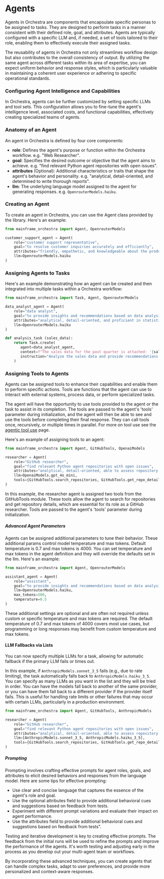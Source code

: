 # Agents

Agents in Orchestra are components that encapsulate specific personas to be assigned to tasks. They are designed to perform tasks in a manner consistent with their defined role, goal, and attributes. Agents are typically configured with a specific LLM and, if needed, a set of tools tailored to their role, enabling them to effectively execute their assigned tasks.

The reusability of agents in Orchestra not only streamlines workflow design but also contributes to the overall consistency of output. By utilizing the same agent across different tasks within its area of expertise, you can expect uniform behavior and response styles, which is particularly valuable in maintaining a coherent user experience or adhering to specific operational standards.

### Configuring Agent Intelligence and Capabilities

In Orchestra, agents can be further customized by setting specific LLMs and tool sets. This configuration allows you to fine-tune the agent's intelligence level, associated costs, and functional capabilities, effectively creating specialized teams of agents.

### Anatomy of an Agent

An agent in Orchestra is defined by four core components:

- **role**: Defines the agent's purpose or function within the Orchestra workflow. e.g. "Web Researcher".
- **goal**: Specifies the desired outcome or objective that the agent aims to achieve. e.g. "find relevant Python agent repositories with open issues".
- **attributes** (Optional): Additional characteristics or traits that shape the agent's behavior and personality. e.g. "analytical, detail-oriented, and determined to write thorough reports".
- **llm**: The underlying language model assigned to the agent for generating responses. e.g. `OpenrouterModels.haiku`.

### Creating an Agent

To create an agent in Orchestra, you can use the Agent class provided by the library. Here's an example:

```python
from mainframe_orchestra import Agent, OpenrouterModels

customer_support_agent = Agent(
    role="customer support representative",
    goal="to resolve customer inquiries accurately and efficiently",
    attributes="friendly, empathetic, and knowledgeable about the product",
    llm=OpenrouterModels.haiku
)
```

### Assigning Agents to Tasks

Here's an example demonstrating how an agent can be created and then integrated into multiple tasks within a Orchestra workflow:

```python
from mainframe_orchestra import Task, Agent, OpenrouterModels

data_analyst_agent = Agent(
    role="data analyst",
    goal="to provide insights and recommendations based on data analysis",
    attributes="analytical, detail-oriented, and proficient in statistical methods",
    llm=OpenrouterModels.haiku
)

def analysis_task (sales_data):
    return Task.create(
       agent=data_analyst_agent,
       context=f"The sales data for the past quarter is attached: '{sales_data}'.",
       instruction="Analyze the sales data and provide recommendations for improving revenue."
    )
```

### Assigning Tools to Agents

Agents can be assigned tools to enhance their capabilities and enable them to perform specific actions. Tools are functions that the agent can use to interact with external systems, process data, or perform specialized tasks. 

The agent will have the opportunity to use tools provided to the agent or the task to assist in its completion. The tools are passed to the agent's 'tools' parameter during initialization, and the agent will then be able to see and use the tools before completing their final response. They can call tools once, recursively, or multiple times in parallel. For more on tool use see the [agentic tool use](/tool-use) page.

Here's an example of assigning tools to an agent:

```python
from mainframe_orchestra import Agent, GitHubTools, OpenaiModels

researcher = Agent(
    role="GitHub researcher",
    goal="find relevant Python agent repositories with open issues",
    attributes="analytical, detail-oriented, able to assess repository relevance and popularity",
    llm=OpenaiModels.gpt_4o_mini,
    tools={GitHubTools.search_repositories, GitHubTools.get_repo_details}
)
```

In this example, the researcher agent is assigned two tools from the GitHubTools module. These tools allow the agent to search for repositories and get repository details, which are essential for its role as a GitHub researcher. Tools are passed to the agent's 'tools' parameter during initialization.

##### Advanced Agent Parameters

Agents can be assigned additional parameters to tune their behavior. These additional params control model temperature and max tokens. Default temperature is 0.7 and max tokens is 4000. You can set temperature and max tokens in the agent definition and they will override the defaults set in the llm. Here's an example:

```python
from mainframe_orchestra import Agent, OpenrouterModels

assistant_agent = Agent(
    role="assistant",
    goal="to provide insights and recommendations based on data analysis",
    llm=OpenrouterModels.haiku,
    max_tokens=500,
    temperature=0.5
)
```

These additional settings are optional and are often not required unless custom or specific temperature and max tokens are required. The default temperature of 0.7 and max tokens of 4000 covers most use cases, but programming or long responses may benefit from custom temperature and max tokens.

#### LLM Fallbacks via Lists

You can now specify multiple LLMs for a task, allowing for automatic fallback if the primary LLM fails or times out.

In this example, if `AnthropicModels.sonnet_3_5` fails (e.g., due to rate limiting), the task automatically falls back to `AnthropicModels.haiku_3_5`. You can specify as many LLMs as you want in the list and they will be tried in order. You can have the models fall back to another of the same provider, or you can have them fall back to a different provider if the provider itself fails. This is useful for handling rate limits or other failures that may occur with certain LLMs, particularly in a production environment.

```python
from mainframe_orchestra import Agent, GitHubTools, AnthropicModels

researcher = Agent(
    role="GitHub researcher",
    goal="find relevant Python agent repositories with open issues",
    attributes="analytical, detail-oriented, able to assess repository relevance and popularity",
    llm=[AnthropicModels.sonnet_3_5, AnthropicModels.haiku_3_5],
    tools={GitHubTools.search_repositories, GitHubTools.get_repo_details}
)
```

##### Prompting

Prompting involves crafting effective prompts for agent roles, goals, and attributes to elicit desired behaviors and responses from the language model. Here are some tips for effective prompting:

- Use clear and concise language that captures the essence of the agent's role and goal.
- Use the optional attributes field to provide additional behavioral cues and suggestions based on feedback from tests.
- Experiment with different prompt variations and evaluate their impact on agent performance.
- Use the attributes field to provide additional behavioral cues and suggestions based on feedback from tests".

Testing and iterative development is key to creating effective prompts. The feedback from the initial runs will be used to refine the prompts and improve the performance of the agents. It's worth testing and adjusting early in the process as you develop out your multi-agent team or workflows.

By incorporating these advanced techniques, you can create agents that can handle complex tasks, adapt to user preferences, and provide more personalized and context-aware responses.
